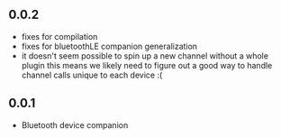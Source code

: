 ## 0.0.2

* fixes for compilation
* fixes for bluetoothLE companion generalization
* it doesn't seem possible to spin up a new channel without a whole plugin
  this means we likely need to figure out a good way to handle channel calls
  unique to each device :(

## 0.0.1

* Bluetooth device companion
